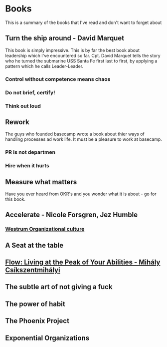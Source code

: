 # Books

This is a summary of the books that I've read and don't want to forget about

## Turn the ship around - David Marquet
This book is simply impressive. This is by far the best book about leadership which I've encountered so far. Cpt. David Marquet tells the story who he turned the submarine USS Santa Fe first last to first, by applying a pattern which he calls Leader-Leader. 
### Control without competence means chaos
### Do not brief, certify!
### Think out loud
## Rework
The guys who founded basecamp wrote a book about thier ways of handling processes ad work life. It must be a pleasure to work at basecamp.
### PR is not departmen
### Hire when it hurts
## Measure what matters
Have you ever heard from OKR's and you wonder what it is about - go for this book. 
## Accelerate - Nicole Forsgren, Jez Humble
### [Westrum Organizational culture](https://continuousdelivery.com/implementing/culture)
## A Seat at the table
## [Flow: Living at the Peak of Your Abilities - Mihály Csíkszentmihályi](flow.md)
## The subtle art of not giving a fuck
## The power of habit
## The Phoenix Project
## Exponential Organizations
